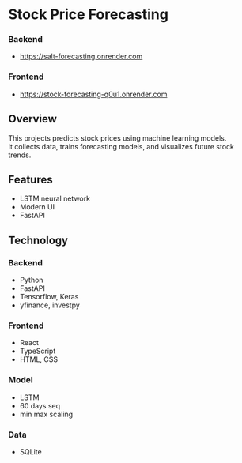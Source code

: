 # Stock Price Forecasting

### Backend
- https://salt-forecasting.onrender.com

### Frontend
- https://stock-forecasting-q0u1.onrender.com

## Overview
This projects predicts stock prices using machine learning models.  
It collects data, trains forecasting models, and visualizes future stock trends.

## Features
- LSTM neural network
- Modern UI
- FastAPI

## Technology
### Backend
- Python
- FastAPI
- Tensorflow, Keras
- yfinance, investpy

### Frontend
- React
- TypeScript
- HTML, CSS

### Model
- LSTM
- 60 days seq
- min max scaling

### Data
- SQLite
